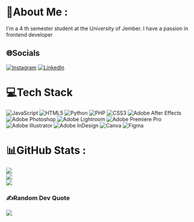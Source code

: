 # 💫About Me :
I'm a 4 th semester student at the University of Jember. I have a passion in frontend developer

## 🌐Socials
[![Instagram](https://img.shields.io/badge/Instagram-%23E4405F.svg?logo=Instagram&logoColor=white)](https://instagram.com/r.fasich24) [![LinkedIn](https://img.shields.io/badge/LinkedIn-%230077B5.svg?logo=linkedin&logoColor=white)](https://linkedin.com/in/https://www.linkedin.com/in/r-fasich-aulia-pratama-iman-84054a242?lipi=urn%3Ali%3Apage%3Ad_flagship3_profile_view_base_contact_details%3B8QVwSTpKQASjg3FQMalRZw%3D%3D) 

# 💻Tech Stack
![JavaScript](https://img.shields.io/badge/javascript-%23323330.svg?style=flat&logo=javascript&logoColor=%23F7DF1E) ![HTML5](https://img.shields.io/badge/html5-%23E34F26.svg?style=flat&logo=html5&logoColor=white) ![Python](https://img.shields.io/badge/python-3670A0?style=flat&logo=python&logoColor=ffdd54) ![PHP](https://img.shields.io/badge/php-%23777BB4.svg?style=flat&logo=php&logoColor=white) ![CSS3](https://img.shields.io/badge/css3-%231572B6.svg?style=flat&logo=css3&logoColor=white) ![Adobe After Effects](https://img.shields.io/badge/Adobe%20After%20Effects-9999FF.svg?style=flat&logo=Adobe%20After%20Effects&logoColor=white) ![Adobe Photoshop](https://img.shields.io/badge/adobephotoshop-%2331A8FF.svg?style=flat&logo=adobephotoshop&logoColor=white) ![Adobe Lightroom](https://img.shields.io/badge/Adobe%20Lightroom-31A8FF.svg?style=flat&logo=Adobe%20Lightroom&logoColor=white) ![Adobe Premiere Pro](https://img.shields.io/badge/Adobe%20Premiere%20Pro-9999FF.svg?style=flat&logo=Adobe%20Premiere%20Pro&logoColor=white) ![Adobe Illustrator](https://img.shields.io/badge/adobeillustrator-%23FF9A00.svg?style=flat&logo=adobeillustrator&logoColor=white) ![Adobe InDesign](https://img.shields.io/badge/Adobe%20InDesign-49021F?style=flat&logo=adobeindesign&logoColor=white) ![Canva](https://img.shields.io/badge/Canva-%2300C4CC.svg?style=flat&logo=Canva&logoColor=white) 	![Figma](https://img.shields.io/badge/figma-%23F24E1E.svg?style=flat&logo=figma&logoColor=white)
# 📊GitHub Stats :
![](https://github-readme-stats.vercel.app/api?username=rfasich24&theme=algolia&hide_border=false&include_all_commits=true&count_private=true)<br/>
![](https://github-readme-streak-stats.herokuapp.com/?user=rfasich24&theme=algolia&hide_border=false)<br/>
![](https://github-readme-stats.vercel.app/api/top-langs/?username=rfasich24&theme=algolia&hide_border=false&include_all_commits=true&count_private=true&layout=compact)

### ✍️Random Dev Quote
![](https://quotes-github-readme.vercel.app/api?type=vetical&theme=tokyonight)
